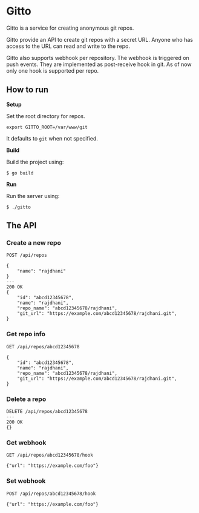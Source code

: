 # Gitto

Gitto is a service for creating anonymous git repos.

Gitto provide an API to create git repos with a secret URL. Anyone
who has access to the URL can read and write to the repo.

Gitto also supports webhook per repository. The webhook is triggered on push events. They are implemented as post-receive hook in git. As of now only one hook is supported per repo.

## How to run

**Setup**

Set the root directory for repos.

```
export GITTO_ROOT=/var/www/git
```

It defaults to `git` when not specified.

**Build**

Build the project using:

```
$ go build
```

**Run**

Run the server using:


```
$ ./gitto
```

## The API

### Create a new repo

```
POST /api/repos

{
    "name": "rajdhani"
}
---
200 OK
{
    "id": "abcd12345678",
    "name": "rajdhani",
    "repo_name": "abcd12345678/rajdhani",
    "git_url": "https://example.com/abcd12345678/rajdhani.git",
}
```

### Get repo info

```
GET /api/repos/abcd12345678

{
    "id": "abcd12345678",
    "name": "rajdhani",
    "repo_name": "abcd12345678/rajdhani",
    "git_url": "https://example.com/abcd12345678/rajdhani.git",
}
```

### Delete a repo

```
DELETE /api/repos/abcd12345678
---
200 OK
{}
```

### Get webhook

```
GET /api/repos/abcd12345678/hook

{"url": "https://example.com/foo"}
```

### Set webhook

```
POST /api/repos/abcd12345678/hook

{"url": "https://example.com/foo"}
```
